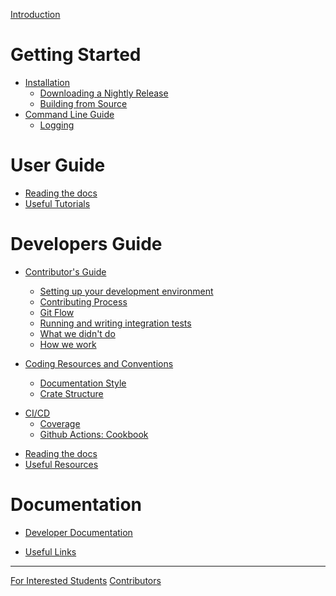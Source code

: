 [Introduction](./intro.md)

# Getting Started

- [Installation](./getting_started/installation/index.md)
  - [Downloading a Nightly Release]()
  - [Building from Source]()
- [Command Line Guide]()
  - [Logging](./getting_started/command-line/logging.md)

# User Guide

- [Reading the docs]()
- [Useful Tutorials]()

# Developers Guide

<!-- From the wiki -->
- [Contributor's Guide](./developers_guide/contributors-guide/index.md)
  - [Setting up your development environment](./developers_guide/contributors-guide/set-dev-env.md)
  - [Contributing Process](./developers_guide/contributors-guide/contributing-process.md)
  - [Git Flow]()
  - [Running and writing integration tests]()
  - [What we didn't do]()
  - [How we work]()

- [Coding Resources and Conventions]()
  - [Documentation Style]()
  - [Crate Structure]()

<!-- TODO: do we need this? -->
- [CI/CD]()
  - [Coverage]()
  - [Github Actions: Cookbook]()

<!-- New additions -->
- [Reading the docs]()
- [Useful Resources]()

# Documentation

<!-- TODO: will we keep this? -->
- [Developer Documentation](./documentation/dev_docs.md)
<!-- TODO: will be moved -- likely the content of these will end off here -->
- [Useful Links](./documentation/links.md)

---

<!-- TODO: will this still be needed? -->
[For Interested Students](./footer/interested-students.md)
[Contributors](./footer/contributors.md)
